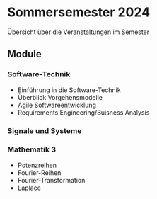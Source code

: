 # Sommersemester 2024

Übersicht über die Veranstaltungen im Semester

## Module

### Software-Technik

- Einführung in die Software-Technik
- Überblick Vorgehensmodelle
- Agile Softwareentwicklung
- Requirements Engineering/Buisness Analysis

### Signale und Systeme

### Mathematik 3

- Potenzreihen
- Fourier-Reihen
- Fourier-Transformation
- Laplace
